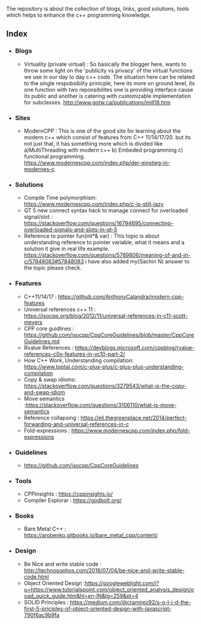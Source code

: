 The repository is about the collection of blogs, links, good solutions, tools which helps to enhance the c++ programming knowledge.

## Index
* ### Blogs
  * Virtuality (private virtual) : So basically the blogger here, wants to throw some light on the 'publicity vs privacy' of the virtual     functions we use in our day to day c++ code. The situation here can be related to the single respobsiblity prinicple, here its more on     ground level, its one function with two reponsibilites one is providing interface cause its public and another is catering with           customizable implementation for subclasses.  http://www.gotw.ca/publications/mill18.htm
* ### Sites
  * ModernCPP : This is one of the good site for learning about the modern c++ which consist of features from C++ 11/14/17/20. but its not   just that, it has something more which is divided like a)MultiThreading with modern c++ b) Embeded programming c) functional               programming.
  https://www.modernescpp.com/index.php/der-einstieg-in-modernes-c
* ### Solutions
  * Compile Time polymorphism: https://www.modernescpp.com/index.php/c-is-still-lazy
  * QT 5 new connect syntax hack to manage connect for overloaded signal/slot :
  https://stackoverflow.com/questions/16794695/connecting-overloaded-signals-and-slots-in-qt-5
  * Reference to pointer fun(int*& var) : This topic is about understanding reference to pointer variable, what it means and a    solution it give in real life example.
  https://stackoverflow.com/questions/5789806/meaning-of-and-in-c/57848083#57848083
  i have also added my(Sachin N) answer to the topic please check.
* ### Features
  * C++11/14/17 : https://github.com/AnthonyCalandra/modern-cpp-features
  * Universal references c++ 11 : https://isocpp.org/blog/2012/11/universal-references-in-c11-scott-meyers
  * CPP core guidlines : https://github.com/isocpp/CppCoreGuidelines/blob/master/CppCoreGuidelines.md
  * Rvalue References : https://devblogs.microsoft.com/cppblog/rvalue-references-c0x-features-in-vc10-part-2/
  * How C++ Work, Understanding compilation: https://www.toptal.com/c-plus-plus/c-plus-plus-understanding-compilation
  * Copy & swap idioms: https://stackoverflow.com/questions/3279543/what-is-the-copy-and-swap-idiom 
  * Move semantics :https://stackoverflow.com/questions/3106110/what-is-move-semantics
  * Reference collapsing : https://eli.thegreenplace.net/2014/perfect-forwarding-and-universal-references-in-c
  * Fold-expressions : https://www.modernescpp.com/index.php/fold-expressions

* ### Guidelines
  * https://github.com/isocpp/CppCoreGuidelines
  
* ### Tools
  * CPPInsights : https://cppinsights.io/
  * Compiler Explorar : https://godbolt.org/

* ### Books
  * Bare Metal C++ : https://arobenko.gitbooks.io/bare_metal_cpp/content/

* ### Design 
  * Be Nice and write stable code : http://technosophos.com/2018/07/04/be-nice-and-write-stable-code.html
  * Object Oriented Design :https://googleweblight.com/i?u=https://www.tutorialspoint.com/object_oriented_analysis_design/ooad_quick_guide.htm&hl=en-IN&tg=259&pt=4
  * SOLID Principles : https://medium.com/@cramirez92/s-o-l-i-d-the-first-5-priciples-of-object-oriented-design-with-javascript-790f6ac9b9fa
